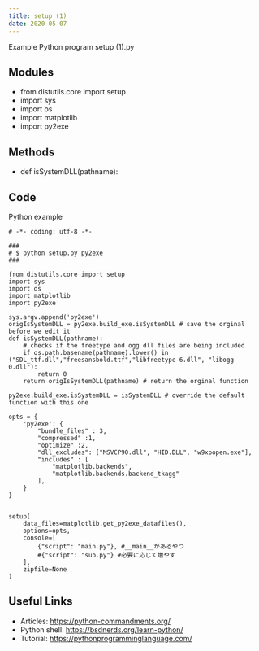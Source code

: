 ```yaml
---
title: setup (1)
date: 2020-05-07
---
```

Example Python program setup (1).py

## Modules

* from distutils.core import setup
* import sys
* import os
* import matplotlib
* import py2exe

## Methods

* def isSystemDLL(pathname):

## Code

Python example

    # -*- coding: utf-8 -*-
    
    ###
    # $ python setup.py py2exe
    ###
    
    from distutils.core import setup
    import sys
    import os
    import matplotlib
    import py2exe
    
    sys.argv.append('py2exe')
    origIsSystemDLL = py2exe.build_exe.isSystemDLL # save the orginal before we edit it
    def isSystemDLL(pathname):
        # checks if the freetype and ogg dll files are being included
        if os.path.basename(pathname).lower() in ("SDL_ttf.dll","freesansbold.ttf","libfreetype-6.dll", "libogg-0.dll"):
            return 0
        return origIsSystemDLL(pathname) # return the orginal function
    
    py2exe.build_exe.isSystemDLL = isSystemDLL # override the default function with this one
    
    opts = {
        'py2exe': {
            "bundle_files" : 3,
            "compressed" :1,
            "optimize" :2,
            "dll_excludes": ["MSVCP90.dll", "HID.DLL", "w9xpopen.exe"],
            "includes" : [
                "matplotlib.backends",
                "matplotlib.backends.backend_tkagg"
            ],
        }
    }
    
    
    setup(
        data_files=matplotlib.get_py2exe_datafiles(),
        options=opts,
        console=[
            {"script": "main.py"}, #__main__があるやつ
            #{"script": "sub.py"} #必要に応じて増やす
        ],
        zipfile=None
    )
    

## Useful Links

- Articles: https://python-commandments.org/
- Python shell: https://bsdnerds.org/learn-python/
- Tutorial: https://pythonprogramminglanguage.com/
